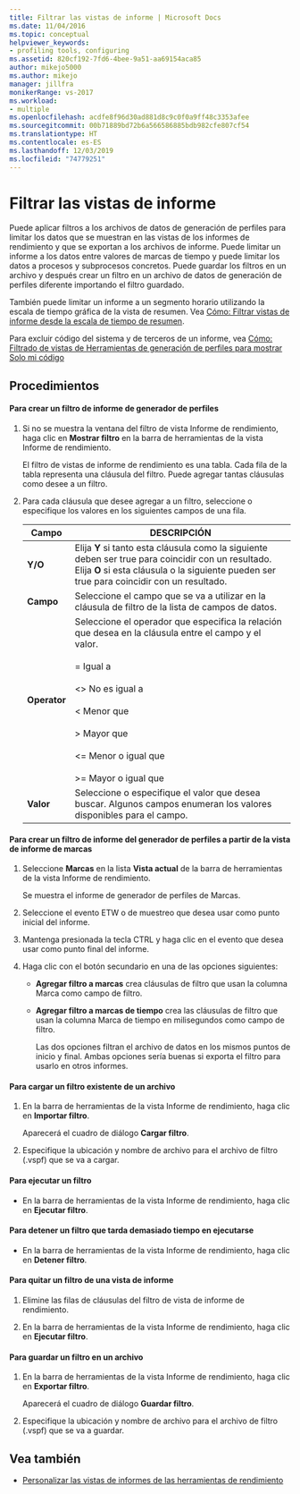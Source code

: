 ```yaml
---
title: Filtrar las vistas de informe | Microsoft Docs
ms.date: 11/04/2016
ms.topic: conceptual
helpviewer_keywords:
- profiling tools, configuring
ms.assetid: 820cf192-7fd6-4bee-9a51-aa69154aca85
author: mikejo5000
ms.author: mikejo
manager: jillfra
monikerRange: vs-2017
ms.workload:
- multiple
ms.openlocfilehash: acdfe8f96d30ad881d8c9c0f0a9ff48c3353afee
ms.sourcegitcommit: 00b71889bd72b6a566586885bdb982cfe807cf54
ms.translationtype: HT
ms.contentlocale: es-ES
ms.lasthandoff: 12/03/2019
ms.locfileid: "74779251"
---
```

# <a name="filter-report-views"></a>Filtrar las vistas de informe
Puede aplicar filtros a los archivos de datos de generación de perfiles para limitar los datos que se muestran en las vistas de los informes de rendimiento y que se exportan a los archivos de informe. Puede limitar un informe a los datos entre valores de marcas de tiempo y puede limitar los datos a procesos y subprocesos concretos. Puede guardar los filtros en un archivo y después crear un filtro en un archivo de datos de generación de perfiles diferente importando el filtro guardado.

 También puede limitar un informe a un segmento horario utilizando la escala de tiempo gráfica de la vista de resumen. Vea [Cómo: Filtrar vistas de informe desde la escala de tiempo de resumen](../profiling/how-to-filter-report-views-from-the-summary-timeline.md).

 Para excluir código del sistema y de terceros de un informe, vea [Cómo: Filtrado de vistas de Herramientas de generación de perfiles para mostrar Solo mi código](../profiling/how-to-filter-profiling-tools-report-views-to-display-just-my-code.md)

## <a name="procedures"></a>Procedimientos

#### <a name="to-create-a-profiler-report-filter"></a>Para crear un filtro de informe de generador de perfiles

1. Si no se muestra la ventana del filtro de vista Informe de rendimiento, haga clic en **Mostrar filtro** en la barra de herramientas de la vista Informe de rendimiento.

     El filtro de vistas de informe de rendimiento es una tabla. Cada fila de la tabla representa una cláusula del filtro. Puede agregar tantas cláusulas como desee a un filtro.

2. Para cada cláusula que desee agregar a un filtro, seleccione o especifique los valores en los siguientes campos de una fila.

    |Campo|DESCRIPCIÓN|
    |-----------|-----------------|
    |**Y/O**|Elija **Y** si tanto esta cláusula como la siguiente deben ser true para coincidir con un resultado. Elija **O** si esta cláusula o la siguiente pueden ser true para coincidir con un resultado.|
    |**Campo**|Seleccione el campo que se va a utilizar en la cláusula de filtro de la lista de campos de datos.|
    |**Operator**|Seleccione el operador que especifica la relación que desea en la cláusula entre el campo y el valor.<br /><br /> =    Igual a<br /><br /> <>  No es igual a<br /><br /> <    Menor que<br /><br /> >    Mayor que<br /><br /> <=  Menor o igual que<br /><br /> >=  Mayor o igual que|
    |**Valor**|Seleccione o especifique el valor que desea buscar. Algunos campos enumeran los valores disponibles para el campo.|

#### <a name="to-create-a-profiler-report-filter-from-the-marks-report-view"></a>Para crear un filtro de informe del generador de perfiles a partir de la vista de informe de marcas

1. Seleccione **Marcas** en la lista **Vista actual** de la barra de herramientas de la vista Informe de rendimiento.

    Se muestra el informe de generador de perfiles de Marcas.

2. Seleccione el evento ETW o de muestreo que desea usar como punto inicial del informe.

3. Mantenga presionada la tecla CTRL y haga clic en el evento que desea usar como punto final del informe.

4. Haga clic con el botón secundario en una de las opciones siguientes:

   - **Agregar filtro a marcas** crea cláusulas de filtro que usan la columna Marca como campo de filtro.

   - **Agregar filtro a marcas de tiempo** crea las cláusulas de filtro que usan la columna Marca de tiempo en milisegundos como campo de filtro.

     Las dos opciones filtran el archivo de datos en los mismos puntos de inicio y final. Ambas opciones sería buenas si exporta el filtro para usarlo en otros informes.

#### <a name="to-load-an-existing-filter-from-a-file"></a>Para cargar un filtro existente de un archivo

1. En la barra de herramientas de la vista Informe de rendimiento, haga clic en **Importar filtro**.

     Aparecerá el cuadro de diálogo **Cargar filtro**.

2. Especifique la ubicación y nombre de archivo para el archivo de filtro (.vspf) que se va a cargar.

#### <a name="to-execute-a-filter"></a>Para ejecutar un filtro

- En la barra de herramientas de la vista Informe de rendimiento, haga clic en **Ejecutar filtro**.

#### <a name="to-stop-a-filter-that-is-taking-too-long-to-execute"></a>Para detener un filtro que tarda demasiado tiempo en ejecutarse

- En la barra de herramientas de la vista Informe de rendimiento, haga clic en **Detener filtro**.

#### <a name="to-remove-a-filter-on-a-report-view"></a>Para quitar un filtro de una vista de informe

1. Elimine las filas de cláusulas del filtro de vista de informe de rendimiento.

2. En la barra de herramientas de la vista Informe de rendimiento, haga clic en **Ejecutar filtro**.

#### <a name="to-save-a-filter-to-a-file"></a>Para guardar un filtro en un archivo

1. En la barra de herramientas de la vista Informe de rendimiento, haga clic en **Exportar filtro**.

     Aparecerá el cuadro de diálogo **Guardar filtro**.

2. Especifique la ubicación y nombre de archivo para el archivo de filtro (.vspf) que se va a guardar.

## <a name="see-also"></a>Vea también
- [Personalizar las vistas de informes de las herramientas de rendimiento](../profiling/customizing-performance-tools-report-views.md)

